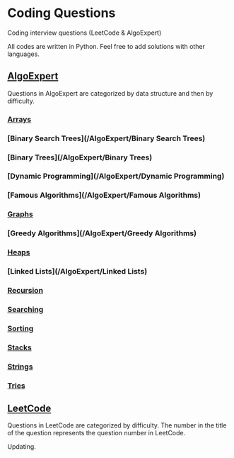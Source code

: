 # Coding Questions
Coding interview questions (LeetCode &amp; AlgoExpert)

All codes are written in Python.
Feel free to add solutions with other languages.

## [AlgoExpert](/AlgoExpert)
Questions in AlgoExpert are categorized by data structure and then by difficulty.

### [Arrays](/AlgoExpert/Arrays)
### [Binary Search Trees](/AlgoExpert/Binary Search Trees)
### [Binary Trees](/AlgoExpert/Binary Trees)
### [Dynamic Programming](/AlgoExpert/Dynamic Programming)
### [Famous Algorithms](/AlgoExpert/Famous Algorithms)
### [Graphs](/AlgoExpert/Graphs)
### [Greedy Algorithms](/AlgoExpert/Greedy Algorithms)
### [Heaps](/AlgoExpert/Heaps)
### [Linked Lists](/AlgoExpert/Linked Lists)
### [Recursion](/AlgoExpert/Recursion)
### [Searching](/AlgoExpert/Searching)
### [Sorting](/AlgoExpert/Sorting)
### [Stacks](/AlgoExpert/Stacks)
### [Strings](/AlgoExpert/Strings)
### [Tries](/AlgoExpert/Tries)

## [LeetCode](/LeetCode)
Questions in LeetCode are categorized by difficulty. 
The number in the title of the question represents the question number in LeetCode.

Updating.
